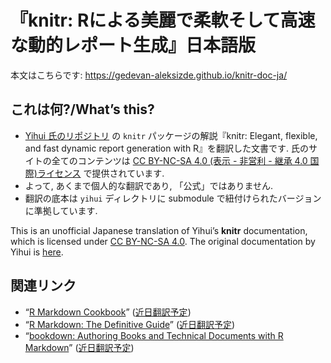 『knitr: Rによる美麗で柔軟そして高速な動的レポート生成』日本語版
================

本文はこちらです: <https://gedevan-aleksizde.github.io/knitr-doc-ja/>

## これは何?/What’s this?

-   [Yihui 氏のリポジトリ](https://github.com/rbind/yihui) の `knitr`
    パッケージの解説『knitr: Elegant, flexible, and fast dynamic report
    generation with R』を翻訳した文書です.
    氏のサイトの全てのコンテンツは [CC BY-NC-SA 4.0 (表示 - 非営利 -
    継承 4.0
    国際)ライセンス](https://creativecommons.org/licenses/by-nc-sa/4.0/deed.ja)
    で提供されています.
-   よって, あくまで個人的な翻訳であり, 「公式」ではありません.
-   翻訳の底本は `yihui` ディレクトリに submodule
    で紐付けられたバージョンに準拠しています.

This is an unofficial Japanese translation of Yihui’s **knitr**
documentation, which is licensed under [CC BY-NC-SA
4.0](https://creativecommons.org/licenses/by-nc-sa/4.0/). The original
documentation by Yihui is [here](https://yihui.org/knitr/).

## 関連リンク

-   “[R Markdown
    Cookbook](https://bookdown.org/yihui/rmarkdown-cookbook/)”
    ([近日翻訳予定](https://github.com/Gedevan-Aleksizde/rmarkdown-cookbook))
-   “[R Markdown: The Definitive
    Guide](https://bookdown.org/yihui/rmarkdown/)”
    ([近日翻訳予定](https://github.com/Gedevan-Aleksizde/rmarkdown-book))
-   “[bookdown: Authoring Books and Technical Documents with R
    Markdown](https://bookdown.org/yihui/bookdown/)”
    ([近日翻訳予定](https://github.com/Gedevan-Aleksizde/bookdown))
